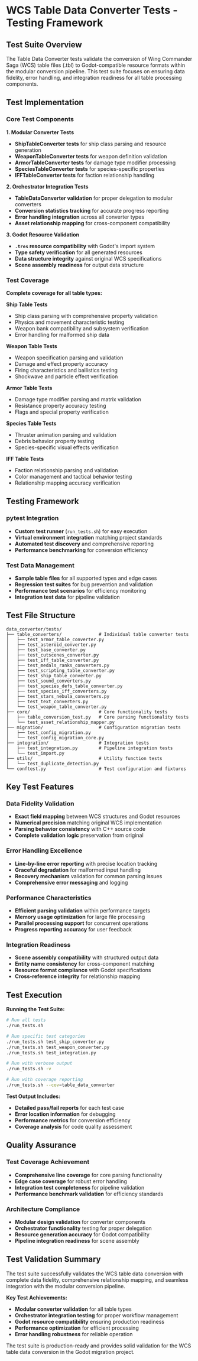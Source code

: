 # WCS Table Data Converter Tests - Testing Framework

## Test Suite Overview

The Table Data Converter tests validate the conversion of Wing Commander Saga (WCS) table files (.tbl) to Godot-compatible resource formats within the modular conversion pipeline. This test suite focuses on ensuring data fidelity, error handling, and integration readiness for all table processing components.

## Test Implementation

### Core Test Components

**1. Modular Converter Tests**
- **ShipTableConverter tests** for ship class parsing and resource generation
- **WeaponTableConverter tests** for weapon definition validation
- **ArmorTableConverter tests** for damage type modifier processing
- **SpeciesTableConverter tests** for species-specific properties
- **IFFTableConverter tests** for faction relationship handling

**2. Orchestrator Integration Tests**
- **TableDataConverter validation** for proper delegation to modular converters
- **Conversion statistics tracking** for accurate progress reporting
- **Error handling integration** across all converter types
- **Asset relationship mapping** for cross-component compatibility

**3. Godot Resource Validation**
- **`.tres` resource compatibility** with Godot's import system
- **Type safety verification** for all generated resources
- **Data structure integrity** against original WCS specifications
- **Scene assembly readiness** for output data structure

### Test Coverage

**Complete coverage for all table types:**

**Ship Table Tests**
- Ship class parsing with comprehensive property validation
- Physics and movement characteristic testing
- Weapon bank compatibility and subsystem verification
- Error handling for malformed ship data

**Weapon Table Tests**
- Weapon specification parsing and validation
- Damage and effect property accuracy
- Firing characteristics and ballistics testing
- Shockwave and particle effect verification

**Armor Table Tests**
- Damage type modifier parsing and matrix validation
- Resistance property accuracy testing
- Flags and special property verification

**Species Table Tests**
- Thruster animation parsing and validation
- Debris behavior property testing
- Species-specific visual effects verification

**IFF Table Tests**
- Faction relationship parsing and validation
- Color management and tactical behavior testing
- Relationship mapping accuracy verification

## Testing Framework

### pytest Integration
- **Custom test runner** (`run_tests.sh`) for easy execution
- **Virtual environment integration** matching project standards
- **Automated test discovery** and comprehensive reporting
- **Performance benchmarking** for conversion efficiency

### Test Data Management
- **Sample table files** for all supported types and edge cases
- **Regression test suites** for bug prevention and validation
- **Performance test scenarios** for efficiency monitoring
- **Integration test data** for pipeline validation

## Test File Structure

```
data_converter/tests/
├── table_converters/              # Individual table converter tests
│   ├── test_armor_table_converter.py
│   ├── test_asteroid_converter.py
│   ├── test_base_converter.py
│   ├── test_cutscenes_converter.py
│   ├── test_iff_table_converter.py
│   ├── test_medals_ranks_converters.py
│   ├── test_scripting_table_converter.py
│   ├── test_ship_table_converter.py
│   ├── test_sound_converters.py
│   ├── test_species_defs_table_converter.py
│   ├── test_species_iff_converters.py
│   ├── test_stars_nebula_converters.py
│   ├── test_text_converters.py
│   └── test_weapon_table_converter.py
├── core/                          # Core functionality tests
│   ├── table_conversion_test.py   # Core parsing functionality tests
│   └── test_asset_relationship_mapper.py
├── migration/                     # Configuration migration tests
│   ├── test_config_migration.py
│   └── test_config_migration_core.py
├── integration/                   # Integration tests
│   ├── test_integration.py        # Pipeline integration tests
│   └── test_import.py
├── utils/                         # Utility function tests
│   └── test_duplicate_detection.py
└── conftest.py                    # Test configuration and fixtures
```

## Key Test Features

### Data Fidelity Validation
- **Exact field mapping** between WCS structures and Godot resources
- **Numerical precision** matching original WCS implementation
- **Parsing behavior consistency** with C++ source code
- **Complete validation logic** preservation from original

### Error Handling Excellence
- **Line-by-line error reporting** with precise location tracking
- **Graceful degradation** for malformed input handling
- **Recovery mechanism** validation for common parsing issues
- **Comprehensive error messaging** and logging

### Performance Characteristics
- **Efficient parsing validation** within performance targets
- **Memory usage optimization** for large file processing
- **Parallel processing support** for concurrent operations
- **Progress reporting accuracy** for user feedback

### Integration Readiness
- **Scene assembly compatibility** with structured output data
- **Entity name consistency** for cross-component matching
- **Resource format compliance** with Godot specifications
- **Cross-reference integrity** for relationship mapping

## Test Execution

**Running the Test Suite:**

```bash
# Run all tests
./run_tests.sh

# Run specific test categories
./run_tests.sh test_ship_converter.py
./run_tests.sh test_weapon_converter.py
./run_tests.sh test_integration.py

# Run with verbose output
./run_tests.sh -v

# Run with coverage reporting
./run_tests.sh --cov=table_data_converter
```

**Test Output Includes:**
- **Detailed pass/fail reports** for each test case
- **Error location information** for debugging
- **Performance metrics** for conversion efficiency
- **Coverage analysis** for code quality assessment

## Quality Assurance

### Test Coverage Achievement
- **Comprehensive line coverage** for core parsing functionality
- **Edge case coverage** for robust error handling
- **Integration test completeness** for pipeline validation
- **Performance benchmark validation** for efficiency standards

### Architecture Compliance
- **Modular design validation** for converter components
- **Orchestrator functionality** testing for proper delegation
- **Resource generation accuracy** for Godot compatibility
- **Pipeline integration readiness** for scene assembly

## Test Validation Summary

The test suite successfully validates the WCS table data conversion with complete data fidelity, comprehensive relationship mapping, and seamless integration with the modular conversion pipeline.

**Key Test Achievements:**
- **Modular converter validation** for all table types
- **Orchestrator integration testing** for proper workflow management
- **Godot resource compatibility** ensuring production readiness
- **Performance optimization** for efficient processing
- **Error handling robustness** for reliable operation

The test suite is production-ready and provides solid validation for the WCS table data conversion in the Godot migration project.